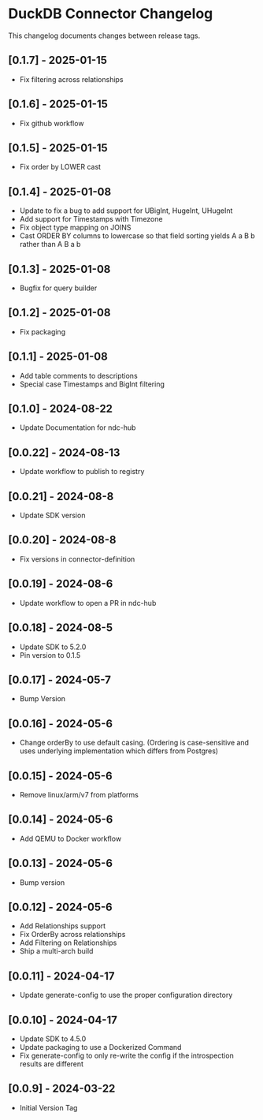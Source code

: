 # DuckDB Connector Changelog
This changelog documents changes between release tags.

## [0.1.7] - 2025-01-15
* Fix filtering across relationships

## [0.1.6] - 2025-01-15
* Fix github workflow

## [0.1.5] - 2025-01-15
* Fix order by LOWER cast

## [0.1.4] - 2025-01-08
* Update to fix a bug to add support for UBigInt, HugeInt, UHugeInt
* Add support for Timestamps with Timezone
* Fix object type mapping on JOINS
* Cast ORDER BY columns to lowercase so that field sorting yields A a B b rather than A B a b

## [0.1.3] - 2025-01-08
* Bugfix for query builder

## [0.1.2] - 2025-01-08
* Fix packaging

## [0.1.1] - 2025-01-08
* Add table comments to descriptions
* Special case Timestamps and BigInt filtering

## [0.1.0] - 2024-08-22
* Update Documentation for ndc-hub

## [0.0.22] - 2024-08-13
* Update workflow to publish to registry

## [0.0.21] - 2024-08-8
* Update SDK version

## [0.0.20] - 2024-08-8
* Fix versions in connector-definition

## [0.0.19] - 2024-08-6
* Update workflow to open a PR in ndc-hub

## [0.0.18] - 2024-08-5
* Update SDK to 5.2.0
* Pin version to 0.1.5

## [0.0.17] - 2024-05-7
* Bump Version

## [0.0.16] - 2024-05-6
* Change orderBy to use default casing. (Ordering is case-sensitive and uses underlying implementation which differs from Postgres)

## [0.0.15] - 2024-05-6
* Remove linux/arm/v7 from platforms

## [0.0.14] - 2024-05-6
* Add QEMU to Docker workflow

## [0.0.13] - 2024-05-6
* Bump version

## [0.0.12] - 2024-05-6
* Add Relationships support
* Fix OrderBy across relationships
* Add Filtering on Relationships
* Ship a multi-arch build

## [0.0.11] - 2024-04-17
* Update generate-config to use the proper configuration directory

## [0.0.10] - 2024-04-17
* Update SDK to 4.5.0
* Update packaging to use a Dockerized Command
* Fix generate-config to only re-write the config if the introspection results are different

## [0.0.9] - 2024-03-22
* Initial Version Tag